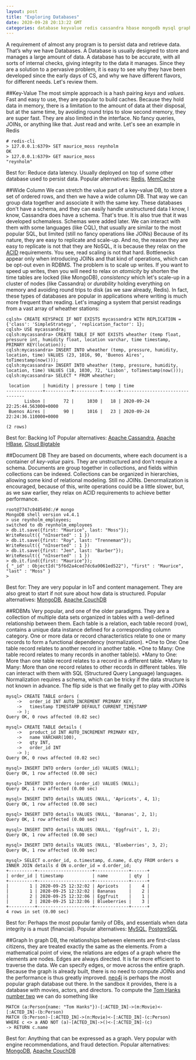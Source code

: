 ```yaml
---
layout: post
title: "Exploring Databases"
date: 2020-09-28 20:13:22 GMT
categories: database keyvalue redis cassandra hbase mongodb mysql graphdb neo4j acid base
---
```


A requirement of almost any program is to persist data and retrieve data. That’s why we have Databases.
A Database is usually designed to store and manages a large amount of data. A database has to be accurate, with all sorts of internal checks, giving integrity to the data it manages. 
Since they are a solution to a pervasive problem, it is easy to see why they have been developed since the early days of CS, and why we have different flavors, for different needs. Let's review them. 

##Key-Value
The most simple approach is a hash pairing *keys* and *values*. 
Fast and easy to use, they are popular to build caches. 
Because they hold data in memory, there is a limitation to the amount of data at their disposal, but at the same time, by avoiding round trips to slow second memory, they are super fast. 
They are also limited in the interface. No fancy queries, JOINs, or anything like that. Just read and write. 
Let's see an example in Redis
```
# redis-cli
> 127.0.0.1:6379> SET maurice_moss reynholm
OK
> 127.0.0.1:6379> GET maurice_moss
"reynholm"
```
Best for: Reduce data latency. Usually deployed on top of some other database used to persist data. 
Popular alternatives: [Redis](https://redis.io), [MemCache](https://memcached.org)

##Wide Column
We can stretch the value part of a key-value DB, to store a set of ordered rows, and then we have a wide column DB. That way we can group data together and associate it with the same key. 
These databases don't have a schema, and they can easily handle unstructured data
I know, I know, Cassandra does have a schema. That's true. It is also true that it was developed schemaless. Schemas were added later. 
We can interact with them with some languages (like CQL), that usually are similar to the most popular SQL, but limited (still no fancy operations like JOINs)
Because of its nature, they are easy to replicate and scale-up. And no, the reason they are easy to replicate is not that they are NoSQL, it is because they relax on the [ACID](https://en.wikipedia.org/wiki/ACID) requirements. You see, read scaling is not that hard. Bottlenecks appear only when introducing JOINs and that kind of operations, which can be opt-out even in RDBMS. The problem is to scale up writes. If you want to speed up writes, then you will need to relax on *atomicity* by shorten the time tables are locked (like MongoDB), *consistency* which let's scale-up in a cluster of nodes (like Cassandra) or *durability* holding everything on memory and avoiding round trips to disk (as we saw already, Redis). 
In fact, these types of databases are popular in applications where writing is much more frequent than reading. 
Let's imaging a system that persist readings from a vast array of wheather stations: 
```
cqlsh> CREATE KEYSPACE IF NOT EXISTS mycassandra WITH REPLICATION = {'class': 'SimpleStrategy', 'replication_factor': 1};
cqlsh> USE mycassandra;
cqlsh:mycassandra> CREATE TABLE IF NOT EXISTS wheather (temp float, pressure int, humidity float, location varchar, time timestamp, PRIMARY KEY(location));
cqlsh:mycassandra> INSERT INTO wheather (temp, pressure, humidity, location, time) VALUES (23, 1016, 90, 'Buenos Aires', toTimestamp(now()));
cqlsh:mycassandra> INSERT INTO wheather (temp, pressure, humidity, location, time) VALUES (18, 1030, 72, 'Lisbon', toTimestamp(now()));
cqlsh:mycassandra> SELECT * FROM wheather;

 location     | humidity | pressure | temp | time
--------------+----------+----------+------+---------------------------------
       Lisbon |       72 |     1030 |   18 | 2020-09-24 22:25:44.563000+0000
 Buenos Aires |       90 |     1016 |   23 | 2020-09-24 22:24:36.110000+0000

(2 rows)
```
Best for: Backing IoT
Popular alternatives: [Apache Cassandra](https://cassandra.apache.org), [Apache HBase](https://hbase.apache.org), [Cloud Bigtable](https://console.cloud.google.com/marketplace/details/google-cloud-platform/cloud-bigtable)

##Document DB
They are based on documents, where each document is a container of *key-value* pairs. They are unstructured and don't require a schema. 
Documents are group together in collections, and fields within collections can be indexed. 
Collections can be organized in hierarchies, allowing some kind of relational modeling. 
Still no JOINs. 
Denormalization is encouraged, because of this, write operations could be a little slower, but, as we saw earlier, they relax on ACID requirements to achieve better performance. 

```
root@7747c048549d:/# mongo
MongoDB shell version v4.4.1
> use reynholm_employees;
switched to db reynholm_employees
> db.it.save({first: "Maurice", last: "Moss"});
WriteResult({ "nInserted" : 1 })
> db.it.save({first: "Roy", last: "Trenneman"});
WriteResult({ "nInserted" : 1 })
> db.it.save({first: "Jen", last: "Barber"});
WriteResult({ "nInserted" : 1 })
> db.it.find({first: "Maurice"});
{ "_id" : ObjectId("5f6d2a4ced7dc6a9061ed522"), "first" : "Maurice", "last" : "Moss" }
> 
```

Best for: They are very popular in IoT and content management. They are also great to start if not sure about how data is structured. 
Popular alternatives: [MongoDB](https://www.mongodb.com), [Apache CouchDB](https://couchdb.apache.org)

##RDBMs
Very popular, and one of the older paradigms. 
They are a collection of multiple data sets organized in tables with a well-defined relationship between them. 
Each table is a relation, each table record (row), contains a unique data instance defined for a corresponding column category.
One or more data or record characteristics relate to one or many records to form a functional dependency (normalization). 
*One to One: One table record relates to another record in another table. 
*One to Many: One table record relates to many records in another table(s).
*Many to One: More than one table record relates to a record in a different table. 
*Many to Many: More than one record relates to other records in different tables.
We can interact with them with SQL (Structured Query Language) languages. 
Normalization requires a schema, which can be tricky if the data structure is not known in advance. The flip side is that we finally get to play with JOINs

```
mysql> CREATE TABLE orders (
    ->   order_id INT AUTO_INCREMENT PRIMARY KEY,
    ->   timestamp TIMESTAMP DEFAULT CURRENT_TIMESTAMP
    -> );
Query OK, 0 rows affected (0.02 sec)

mysql> CREATE TABLE details (
    ->   product_id INT AUTO_INCREMENT PRIMARY KEY,
    ->   name VARCHAR(100),
    ->   qty INT,
    ->   order_id INT
    -> );
Query OK, 0 rows affected (0.02 sec)

mysql> INSERT INTO orders (order_id) VALUES (NULL);
Query OK, 1 row affected (0.00 sec)

mysql> INSERT INTO orders (order_id) VALUES (NULL);
Query OK, 1 row affected (0.00 sec)

mysql> INSERT INTO details VALUES (NULL, 'Apricots', 4, 1);
Query OK, 1 row affected (0.00 sec)

mysql> INSERT INTO details VALUES (NULL, 'Bananas', 2, 1);
Query OK, 1 row affected (0.00 sec)

mysql> INSERT INTO details VALUES (NULL, 'Eggfruit', 1, 2);
Query OK, 1 row affected (0.00 sec)

mysql> INSERT INTO details VALUES (NULL, 'Blueberries', 3, 2);
Query OK, 1 row affected (0.00 sec)

mysql> SELECT o.order_id, o.timestamp, d.name, d.qty FROM orders o INNER JOIN details d ON o.order_id = d.order_id;
+----------+---------------------+-------------+------+
| order_id | timestamp           | name        | qty  |
+----------+---------------------+-------------+------+
|        1 | 2020-09-25 12:32:02 | Apricots    |    4 |
|        1 | 2020-09-25 12:32:02 | Bananas     |    2 |
|        2 | 2020-09-25 12:32:06 | Eggfruit    |    1 |
|        2 | 2020-09-25 12:32:06 | Blueberries |    3 |
+----------+---------------------+-------------+------+
4 rows in set (0.00 sec)
```

Best for: Perhaps the most popular family of DBs, and essentials when data integrity is a must (financial).
Popular alternatives: [MySQL](https://www.mysql.com), [PostgreSQL](https://www.postgresql.org)

##Graph
In graph DB, the relationships between elements are first-class citizens, they are treated exactly the same as the elements. 
From a mathematical point of view, the relations are edges of a graph where the elements are nodes. 
Edges are always directed.
It is far more efficient to traverse the data. We can specify edges, or move across the entire graph. Because the graph is already built, there is no need to compute JOINs and the performance is thus greatly improved. 
[neo4j](https://neo4j.com) is perhaps the most popular graph database out there. In the sandbox it provides, there is a database with movies, actors, and directors. To compute the [Tom Hanks number two](https://simple.wikipedia.org/wiki/Bacon_number) we can do something like 

```
MATCH (a:Person{name: "Tom Hanks"})-[:ACTED_IN]->(m:Movie)<-[:ACTED_IN]-(b:Person) 
MATCH (b:Person)-[:ACTED_IN]->(n:Movie)<-[:ACTED_IN]-(c:Person)
WHERE c <> a AND NOT (a)-[ACTED_IN]->()<-[:ACTED_IN]-(c)
-> RETURN c.name
```

Best for: Anything that can be expressed as a graph. Very popular with engine recommendations, and fraud detection. 
Popular alternatives: [MongoDB](https://www.mongodb.com), [Apache CouchDB](https://couchdb.apache.org)